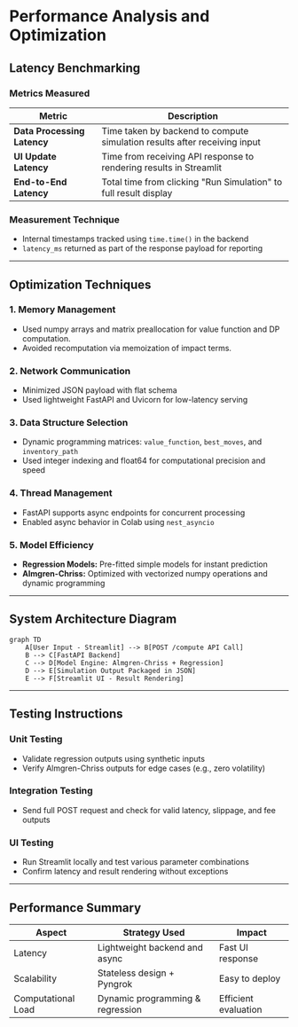 # Performance Analysis and Optimization

## Latency Benchmarking

### Metrics Measured

| Metric                      | Description                                                               |
| --------------------------- | ------------------------------------------------------------------------- |
| **Data Processing Latency** | Time taken by backend to compute simulation results after receiving input |
| **UI Update Latency**       | Time from receiving API response to rendering results in Streamlit        |
| **End-to-End Latency**      | Total time from clicking "Run Simulation" to full result display          |

### Measurement Technique

* Internal timestamps tracked using `time.time()` in the backend
* `latency_ms` returned as part of the response payload for reporting

---

## Optimization Techniques

### 1. Memory Management

* Used numpy arrays and matrix preallocation for value function and DP computation.
* Avoided recomputation via memoization of impact terms.

### 2. Network Communication

* Minimized JSON payload with flat schema
* Used lightweight FastAPI and Uvicorn for low-latency serving

### 3. Data Structure Selection

* Dynamic programming matrices: `value_function`, `best_moves`, and `inventory_path`
* Used integer indexing and float64 for computational precision and speed

### 4. Thread Management

* FastAPI supports async endpoints for concurrent processing
* Enabled async behavior in Colab using `nest_asyncio`

### 5. Model Efficiency

* **Regression Models:** Pre-fitted simple models for instant prediction
* **Almgren-Chriss:** Optimized with vectorized numpy operations and dynamic programming

---

## System Architecture Diagram

```mermaid
graph TD
    A[User Input - Streamlit] --> B[POST /compute API Call]
    B --> C[FastAPI Backend]
    C --> D[Model Engine: Almgren-Chriss + Regression]
    D --> E[Simulation Output Packaged in JSON]
    E --> F[Streamlit UI - Result Rendering]
```

---

## Testing Instructions

### Unit Testing

* Validate regression outputs using synthetic inputs
* Verify Almgren-Chriss outputs for edge cases (e.g., zero volatility)

### Integration Testing

* Send full POST request and check for valid latency, slippage, and fee outputs

### UI Testing

* Run Streamlit locally and test various parameter combinations
* Confirm latency and result rendering without exceptions

---

## Performance Summary

| Aspect             | Strategy Used                    | Impact               |
| ------------------ | -------------------------------- | -------------------- |
| Latency            | Lightweight backend and async    | Fast UI response     |
| Scalability        | Stateless design + Pyngrok       | Easy to deploy       |
| Computational Load | Dynamic programming & regression | Efficient evaluation |


